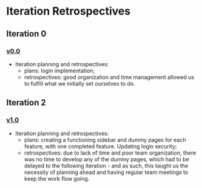 # Iteration Retrospectives

## Iteration 0
### [v0.0](https://github.com/LEIC-ES-2021-22/2LEIC15T1/releases/tag/v0.0)

* Iteration planning and retrospectives: 
  * plans: login implementation;
  * retrospectives: good organization and time management allowed us to fulfill what we initially set ourselves to do.

## Iteration 2
### [v1.0](https://github.com/LEIC-ES-2021-22/2LEIC15T1/releases/tag/v1.0)

* Iteration planning and retrospectives: 
  * plans: creating a functioning sidebar and dummy pages for each feature, with one completed feature. Updating login security;
  * retrospectives: due to lack of time and poor team organization, there was no time to develop any of the dummy pages, which had to be delayed to the following iteration - and as such, this taught us the necessity of planning ahead and having regular team meetings to keep the work flow going.
